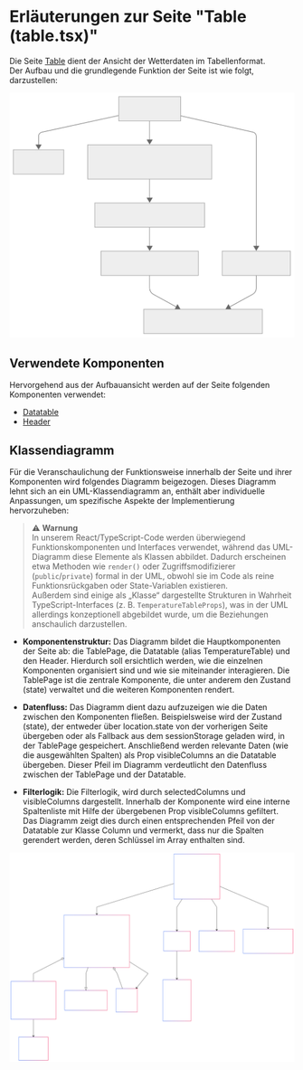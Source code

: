 # Erläuterungen zur Seite "Table (table.tsx)"
Die Seite [Table](../src/pages/table.tsx) dient der Ansicht der Wetterdaten im Tabellenformat. <br>
Der Aufbau und die grundlegende Funktion der Seite ist wie folgt, darzustellen:

![Overview](../doc/img/table_overview.svg)

## Verwendete Komponenten
Hervorgehend aus der Aufbauansicht werden auf der Seite folgenden Komponenten verwendet:
- [Datatable](../src/components/datatable.tsx)
- [Header](../src/layouts/header.tsx)


## Klassendiagramm
Für die Veranschaulichung der Funktionsweise innerhalb der Seite und ihrer Komponenten wird folgendes Diagramm beigezogen. Dieses Diagramm lehnt sich an ein UML-Klassendiagramm an, enthält aber individuelle Anpassungen, um spezifische Aspekte der Implementierung hervorzuheben:

> ⚠ **Warnung**  
> In unserem React/TypeScript-Code werden überwiegend Funktionskomponenten und Interfaces verwendet, während das UML-Diagramm diese Elemente als Klassen abbildet. Dadurch erscheinen etwa Methoden wie `render()` oder Zugriffsmodifizierer (`public`/`private`) formal in der UML, obwohl sie im Code als reine Funktionsrückgaben oder State-Variablen existieren.  
> Außerdem sind einige als „Klasse“ dargestellte Strukturen in Wahrheit TypeScript-Interfaces (z. B. `TemperatureTableProps`), was in der UML allerdings konzeptionell abgebildet wurde, um die Beziehungen anschaulich darzustellen.

- **Komponentenstruktur:**
Das Diagramm bildet die Hauptkomponenten der Seite ab: die TablePage, die Datatable (alias TemperatureTable) und den Header. Hierdurch soll ersichtlich werden, wie die einzelnen Komponenten organisiert sind und wie sie miteinander interagieren. Die TablePage ist die zentrale Komponente, die unter anderem den Zustand (state) verwaltet und die weiteren Komponenten rendert.

- **Datenfluss:**
Das Diagramm dient dazu aufzuzeigen wie die Daten zwischen den Komponenten fließen. Beispielsweise wird der Zustand (state), der entweder über location.state von der vorherigen Seite übergeben oder als Fallback aus dem sessionStorage geladen wird, in der TablePage gespeichert. Anschließend werden relevante Daten (wie die ausgewählten Spalten) als Prop visibleColumns an die Datatable übergeben. Dieser Pfeil im Diagramm verdeutlicht den Datenfluss zwischen der TablePage und der Datatable.

- **Filterlogik:**
Die Filterlogik, wird durch selectedColumns und visibleColumns dargestellt. Innerhalb der Komponente wird eine interne Spaltenliste mit Hilfe der übergebenen Prop visibleColumns gefiltert. Das Diagramm zeigt dies durch einen entsprechenden Pfeil von der Datatable zur Klasse Column und vermerkt, dass nur die Spalten gerendert werden, deren Schlüssel im Array enthalten sind.


![Detailansicht](../doc/img/table_detailed.svg)
